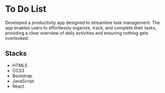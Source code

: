 # To Do List

Developed a productivity app designed to streamline task management. The app enables users to effortlessly organize, track, and complete their tasks, providing a clear overview of daily activities and ensuring nothing gets overlooked.

## Stacks

- HTML5
- CCS3
- Bootstrap
- JavaScript
- React

